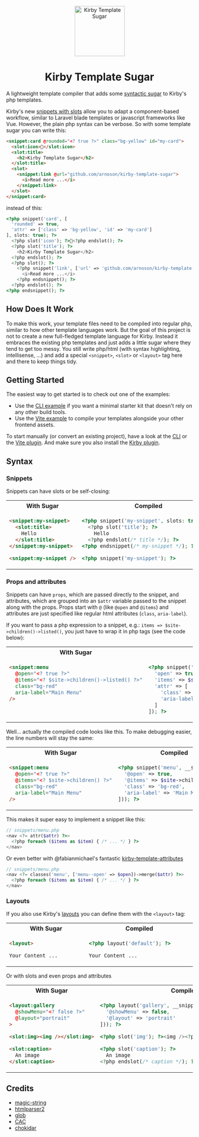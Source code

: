 <p align="center">
  <img src="https://user-images.githubusercontent.com/15122993/230340162-3c838636-ba50-470e-8b41-e268dedc1986.svg"
 alt="Kirby Template Sugar" width="135" height="135">
</p>

<h1 align="center">Kirby Template Sugar</h1>

A lightweight template compiler that adds some [syntactic sugar](https://en.wikipedia.org/wiki/Syntactic_sugar) to Kirby's php templates.

Kirby's new [snippets with slots](https://getkirby.com/docs/guide/templates/snippets#passing-slots-to-snippets) allow you to adapt a component-based workflow, similar to Laravel blade templates or javascript frameworks like Vue. However, the plain php syntax can be verbose. So with some template sugar you can write this:

```html
<snippet:card @rounded="<? true ?>" class="bg-yellow" id="my-card">
  <slot:icon>🍬</slot:icon>
  <slot:title>
    <h2>Kirby Template Sugar</h2>
  </slot:title>
  <slot>
    <snippet:link @url="github.com/arnoson/kirby-template-sugar">
      <i>Read more ...</i>
    </snippet:link>
  </slot>
</snippet:card>
```

instead of this:

```php
<?php snippet('card', [
  'rounded' => true,
  'attr' => ['class' => 'bg-yellow', 'id' => 'my-card']
], slots: true); ?>
  <?php slot('icon'); ?>🍬<?php endslot(); ?>
  <?php slot('title'); ?>
    <h2>Kirby Template Sugar</h2>
  <?php endslot(); ?>
  <?php slot(); ?>
    <?php snippet('link', ['url' => 'github.com/arnoson/kirby-template-sugar'], slots: true); ?>
      <i>Read more ...</i>
    <?php endsnippet(); ?>
  <?php endslot(); ?>
<?php endsnippet(); ?>
```

## How Does It Work

To make this work, your template files need to be compiled into regular php, similar to how other template languages work. But the goal of this project is not to create a new full-fledged template language for Kirby. Instead it embraces the existing php templates and just adds a little sugar where they tend to get too messy. You still write php/html (with syntax highlighting, intellisense, ...) and add a special `<snippet>`, `<slot>` or `<layout>` tag here and there to keep things tidy.

## Getting Started

The easiest way to get started is to check out one of the examples:
- Use the [CLI example](https://github.com/arnoson/kirby-template-sugar/tree/main/examples/cli) if you want a minimal starter kit that doesn't rely on any other build tools.
- Use the [Vite example](https://github.com/arnoson/kirby-template-sugar/tree/main/examples/cli) to compile your templates alongside your other frontend assets.

To start manually (or convert an existing project), have a look at the [CLI](https://github.com/arnoson/kirby-template-sugar/tree/main/packages/npm-package#cli-usage) or the [Vite plugin](https://github.com/arnoson/kirby-template-sugar/tree/main/packages/vite-plugin). And make sure you also install the [Kirby plugin](https://github.com/arnoson/kirby-template-sugar/tree/main/packages/kirby-plugin).


## Syntax

### Snippets

Snippets can have slots or be self-closing:

<table>
<tr>
<th width="500px">With Sugar</th>
<th width="500px">Compiled</th>
</tr>
<tr>
<td valign="top">

```html
<snippet:my-snippet>
  <slot:title>
    Hello
  </slot:title>
</snippet:my-snippet>

<snippet:my-snippet />
```

</td>
<td valign="top">

```php
<?php snippet('my-snippet', slots: true); ?>
  <?php slot('title'); ?>
    Hello
  <?php endslot(/* title */); ?>
<?php endsnippet(/* my-snippet */); ?>

<?php snippet('my-snippet'); ?>
```

</td>
</tr>
</table>

### Props and attributes

Snippets can have `props`, which are passed directly to the snippet, and attributes, which are grouped into an `$attr` variable passed to the snippet along with the props. Props start with `@` (like `@open` and `@items`) and attributes are just specified like regular html attributes (`class`, `aria-label`).

If you want to pass a php expression to a snippet, e.g.: `items => $site->children()->listed()`, you just have to wrap it in php tags (see the code below):

<table>
<tr>
<th width="500px">With Sugar</th>
<th width="500px">Compiled</th>
</tr>
<tr>
<td valign="top">

```html
<snippet:menu
  @open="<? true ?>"
  @items="<? $site->children()->listed() ?>"
  class="bg-red"
  aria-label="Main Menu"
/>
```

</td>
<td valign="top">

```php
<?php snippet('menu', [
  'open' => true,
  'items' => $site->children()->listed(),
  'attr' => [
    'class' => 'bg-red',
    'aria-label' => 'Main Menu'
  ]
]); ?>
```

</td>
</tr>
</table>

Well... actually the compiled code looks like this. To make debugging easier, the line numbers will stay the same:

<table>
<tr>
<th width="500px">With Sugar</th>
<th width="500px">Compiled</th>
</tr>
<tr>
<td valign="top">

```html
<snippet:menu
  @open="<? true ?>"
  @items="<? $site->children() ?>"
  class="bg-red"
  aria-label="Main Menu"
/>
```

</td>
<td valign="top">

```php
<?php snippet('menu', __snippetData([
  '@open' => true,
  '@items' => $site->children(),
  'class' => 'bg-red',
  'aria-label' => 'Main Menu'
])); ?>
```

</td>
</tr>
</table>

This makes it super easy to implement a snippet like this:

```php
// snippets/menu.php
<nav <?= attr($attr) ?>>
  <?php foreach ($items as $item) { /* ... */ } ?>
</nav>
```

Or even better with @fabianmichael's fantastic [kirby-template-attributes](https://github.com/fabianmichael/kirby-template-attributes)

```php
// snippets/menu.php
<nav <?= classes('menu', ['menu--open' => $open])->merge($attr) ?>>
  <?php foreach ($items as $item) { /* ... */ } ?>
</nav>
```

### Layouts

If you also use Kirby's [layouts](https://github.com/getkirby/layouts) you can define them with the `<layout>` tag:

<table>
<tr>
<th width="500px">With Sugar</th>
<th width="500px">Compiled</th>
</tr>
<tr>
<td valign="top">

```html
<layout>

Your Content ...
```

</td>
<td valign="top">

```php
<?php layout('default'); ?>

Your Content ...
```

</td>
</tr>
</table>

Or with slots and even props and attributes

<table>
<tr>
<th width="500px">With Sugar</th>
<th width="500px">Compiled</th>
</tr>
<tr>
<td valign="top">

```html
<layout:gallery
  @showMenu="<? false ?>"
  @layout="portrait"
>

<slot:img><img /></slot:img>

<slot:caption>
  An image
</slot:caption>
```

</td>
<td valign="top">

```php
<?php layout('gallery', __snippetData([
  '@showMenu' => false,
  '@layout' => 'portrait'
])); ?>

<?php slot('img'); ?><img /><?php endslot(/* img */); ?>

<?php slot('caption'); ?>
  An image
<?php endslot(/* caption */); ?>
```

</td>
</tr>
</table>

## Credits
- [magic-string](https://github.com/rich-harris/magic-string)
- [htmlparser2](https://github.com/fb55/htmlparser2)
- [glob](https://github.com/isaacs/node-glob)
- [CAC](https://github.com/cacjs/cac)
- [chokidar](https://github.com/paulmillr/chokidar)